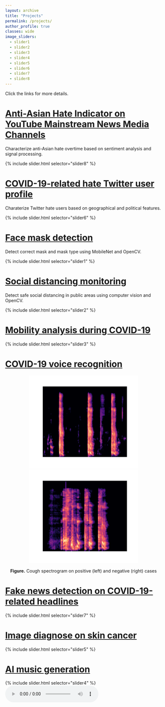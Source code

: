 ```yaml
---
layout: archive
title: "Projects"
permalink: /projects/
author_profile: true
classes: wide
image_sliders:
  - slider1
  - slider2
  - slider3
  - slider4
  - slider5
  - slider6
  - slider7
  - slider8
---
```


Click the links for more details.
# [Anti-Asian Hate Indicator on YouTube Mainstream News Media Channels](projects/anti-asian-hate-youtube.md)
Characterize anti-Asian hate overtime based on sentiment analysis and signal processing.

{% include slider.html selector="slider8" %}

# [COVID-19-related hate Twitter user profile](projects/anti-asian-hate-twitter.md)
Charaterize Twitter hate users based on geographical and political features.

{% include slider.html selector="slider6" %}

# [Face mask detection](projects/face-mask.md)
Detect correct mask and mask type using MobileNet and OpenCV.

{% include slider.html selector="slider1" %}

# [Social distancing monitoring](projects/social-distancing.md)
Detect safe social distancing in public areas using computer vision and OpenCV.

{% include slider.html selector="slider2" %}

# [Mobility analysis during COVID-19](projects/mobility.md)

{% include slider.html selector="slider3" %}

# [COVID-19 voice recognition](projects/voice-rec.md)
<p float="left" align = "center">
  <img src = "/images/research/voice-rec/Fig5-pos-cough-spec.png" width="350" height="300"/>
  <img src = "/images/research/voice-rec/Fig6-neg-cough-spec.png" width="350" height="300"/>
</p>
<p align = "center">
  <b>Figure.</b> Cough spectrogram on positive (left) and negative (right) cases
</p>

# [Fake news detection on COVID-19-related headlines](projects/fake-news.md)

{% include slider.html selector="slider7" %}

# [Image diagnose on skin cancer](projects/skin-cancer.md)

{% include slider.html selector="slider5" %}

# [AI music generation](projects/music.md)

{% include slider.html selector="slider4" %}
![](/files/audio/projects/LSTM_music.wav)
